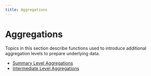```yaml
---
title: Aggregations
---
```

# Aggregations
Topics in this section describe functions used to introduce additional aggregation levels to prepare underlying data.
* [Summary Level Aggregations](aggregations/summary-level-aggregations.md)
* [Intermediate Level Aggregations](aggregations/intermediate-level-aggregations.md)